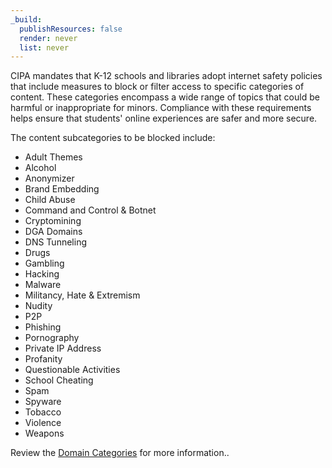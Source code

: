 ```yaml
---
_build:
  publishResources: false
  render: never
  list: never
---
```


CIPA mandates that K-12 schools and libraries adopt internet safety policies that include measures to block or filter access to specific categories of content. These categories encompass a wide range of topics that could be harmful or inappropriate for minors. Compliance with these requirements helps ensure that students' online experiences are safer and more secure.

The content subcategories to be blocked include: 
- Adult Themes
- Alcohol
- Anonymizer
- Brand Embedding
- Child Abuse
- Command and Control & Botnet
- Cryptomining
- DGA Domains
- DNS Tunneling
- Drugs
- Gambling
- Hacking
- Malware
- Militancy, Hate & Extremism
- Nudity
- P2P
- Phishing
- Pornography
- Private IP Address
- Profanity
- Questionable Activities
- School Cheating
- Spam
- Spyware
- Tobacco
- Violence
- Weapons

Review the [Domain Categories](/cloudflare-one/policies/gateway/domain-categories/) for more information.. 